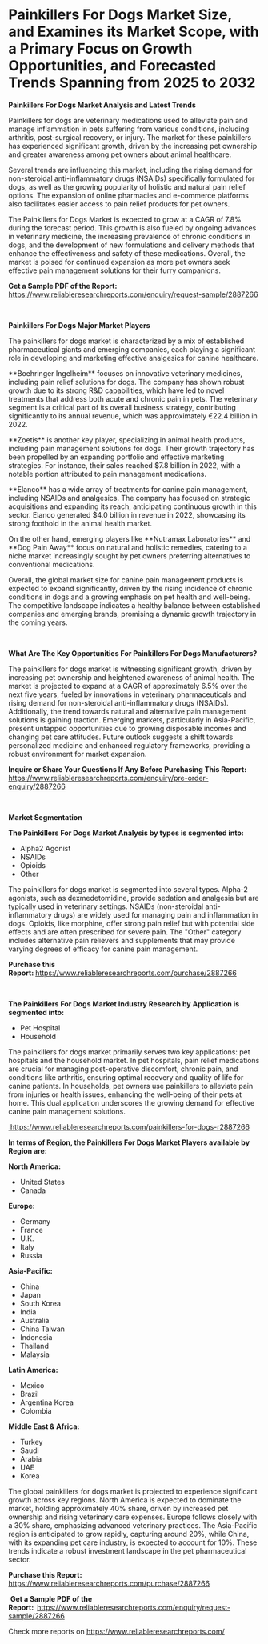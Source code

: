 <p><h1>Painkillers For Dogs Market Size, and Examines its Market Scope, with a Primary Focus on Growth Opportunities, and Forecasted Trends Spanning from 2025 to 2032</h1></p><p><strong>Painkillers For Dogs Market Analysis and Latest Trends</strong></p>
<p><p>Painkillers for dogs are veterinary medications used to alleviate pain and manage inflammation in pets suffering from various conditions, including arthritis, post-surgical recovery, or injury. The market for these painkillers has experienced significant growth, driven by the increasing pet ownership and greater awareness among pet owners about animal healthcare. </p><p>Several trends are influencing this market, including the rising demand for non-steroidal anti-inflammatory drugs (NSAIDs) specifically formulated for dogs, as well as the growing popularity of holistic and natural pain relief options. The expansion of online pharmacies and e-commerce platforms also facilitates easier access to pain relief products for pet owners. </p><p>The Painkillers for Dogs Market is expected to grow at a CAGR of 7.8% during the forecast period. This growth is also fueled by ongoing advances in veterinary medicine, the increasing prevalence of chronic conditions in dogs, and the development of new formulations and delivery methods that enhance the effectiveness and safety of these medications. Overall, the market is poised for continued expansion as more pet owners seek effective pain management solutions for their furry companions.</p></p>
<p><strong>Get a Sample PDF of the Report:&nbsp;</strong> <a href="https://www.reliableresearchreports.com/enquiry/request-sample/2887266?utm_campaign=2253&utm_medium=2&utm_source=Github&utm_content=ia&utm_term=14032025&utm_id=painkillers-for-dogs">https://www.reliableresearchreports.com/enquiry/request-sample/2887266</a></p>
<p>&nbsp;</p>
<p><strong>Painkillers For Dogs Major Market Players</strong></p>
<p><p>The painkillers for dogs market is characterized by a mix of established pharmaceutical giants and emerging companies, each playing a significant role in developing and marketing effective analgesics for canine healthcare.</p><p>**Boehringer Ingelheim** focuses on innovative veterinary medicines, including pain relief solutions for dogs. The company has shown robust growth due to its strong R&D capabilities, which have led to novel treatments that address both acute and chronic pain in pets. The veterinary segment is a critical part of its overall business strategy, contributing significantly to its annual revenue, which was approximately €22.4 billion in 2022.</p><p>**Zoetis** is another key player, specializing in animal health products, including pain management solutions for dogs. Their growth trajectory has been propelled by an expanding portfolio and effective marketing strategies. For instance, their sales reached $7.8 billion in 2022, with a notable portion attributed to pain management medications.</p><p>**Elanco** has a wide array of treatments for canine pain management, including NSAIDs and analgesics. The company has focused on strategic acquisitions and expanding its reach, anticipating continuous growth in this sector. Elanco generated $4.0 billion in revenue in 2022, showcasing its strong foothold in the animal health market.</p><p>On the other hand, emerging players like **Nutramax Laboratories** and **Dog Pain Away** focus on natural and holistic remedies, catering to a niche market increasingly sought by pet owners preferring alternatives to conventional medications.</p><p>Overall, the global market size for canine pain management products is expected to expand significantly, driven by the rising incidence of chronic conditions in dogs and a growing emphasis on pet health and well-being. The competitive landscape indicates a healthy balance between established companies and emerging brands, promising a dynamic growth trajectory in the coming years.</p></p>
<p>&nbsp;</p>
<p><strong>What Are The Key Opportunities For Painkillers For Dogs Manufacturers?</strong></p>
<p><p>The painkillers for dogs market is witnessing significant growth, driven by increasing pet ownership and heightened awareness of animal health. The market is projected to expand at a CAGR of approximately 6.5% over the next five years, fueled by innovations in veterinary pharmaceuticals and rising demand for non-steroidal anti-inflammatory drugs (NSAIDs). Additionally, the trend towards natural and alternative pain management solutions is gaining traction. Emerging markets, particularly in Asia-Pacific, present untapped opportunities due to growing disposable incomes and changing pet care attitudes. Future outlook suggests a shift towards personalized medicine and enhanced regulatory frameworks, providing a robust environment for market expansion.</p></p>
<p><strong>Inquire or Share Your Questions If Any Before Purchasing This Report:</strong> <a href="https://www.reliableresearchreports.com/enquiry/pre-order-enquiry/2887266?utm_campaign=2253&utm_medium=2&utm_source=Github&utm_content=ia&utm_term=14032025&utm_id=painkillers-for-dogs">https://www.reliableresearchreports.com/enquiry/pre-order-enquiry/2887266</a></p>
<p>&nbsp;</p>
<p><strong>Market Segmentation</strong></p>
<p><strong>The Painkillers For Dogs Market Analysis by types is segmented into:</strong></p>
<p><ul><li>Alpha2 Agonist</li><li>NSAIDs</li><li>Opioids</li><li>Other</li></ul></p>
<p><p>The painkillers for dogs market is segmented into several types. Alpha-2 agonists, such as dexmedetomidine, provide sedation and analgesia but are typically used in veterinary settings. NSAIDs (non-steroidal anti-inflammatory drugs) are widely used for managing pain and inflammation in dogs. Opioids, like morphine, offer strong pain relief but with potential side effects and are often prescribed for severe pain. The "Other" category includes alternative pain relievers and supplements that may provide varying degrees of efficacy for canine pain management.</p></p>
<p><strong>Purchase this Report:&nbsp;</strong><a href="https://www.reliableresearchreports.com/purchase/2887266?utm_campaign=2253&utm_medium=2&utm_source=Github&utm_content=ia&utm_term=14032025&utm_id=painkillers-for-dogs">https://www.reliableresearchreports.com/purchase/2887266</a></p>
<p>&nbsp;</p>
<p><strong>The Painkillers For Dogs Market Industry Research by Application is segmented into:</strong></p>
<p><ul><li>Pet Hospital</li><li>Household</li></ul></p>
<p><p>The painkillers for dogs market primarily serves two key applications: pet hospitals and the household market. In pet hospitals, pain relief medications are crucial for managing post-operative discomfort, chronic pain, and conditions like arthritis, ensuring optimal recovery and quality of life for canine patients. In households, pet owners use painkillers to alleviate pain from injuries or health issues, enhancing the well-being of their pets at home. This dual application underscores the growing demand for effective canine pain management solutions.</p></p>
<p><a href="https://www.reliableresearchreports.com/painkillers-for-dogs-r2887266?utm_campaign=2253&utm_medium=2&utm_source=Github&utm_content=ia&utm_term=14032025&utm_id=painkillers-for-dogs">&nbsp;https://www.reliableresearchreports.com/painkillers-for-dogs-r2887266</a></p>
<p><strong>In terms of Region, the Painkillers For Dogs Market Players available by Region are:</strong></p>
<p>
    <p> <strong> North America: </strong>
        <ul>
            <li>United States</li>
            <li>Canada</li>
        </ul>
        </p> 
    <p> <strong> Europe: </strong>
        <ul>
            <li>Germany</li>
            <li>France</li>
            <li>U.K.</li>
            <li>Italy</li>
            <li>Russia</li>
        </ul>
        </p> 
    <p> <strong> Asia-Pacific: </strong>
        <ul>
            <li>China</li>
            <li>Japan</li>
            <li>South Korea</li>
            <li>India</li>
            <li>Australia</li>
            <li>China Taiwan</li>
            <li>Indonesia</li>
            <li>Thailand</li>
            <li>Malaysia</li>
        </ul>
        </p> 
    <p> <strong> Latin America: </strong>
        <ul>
            <li>Mexico</li>
            <li>Brazil</li>
            <li>Argentina Korea</li>
            <li>Colombia</li>
        </ul>
        </p> 
    <p> <strong> Middle East & Africa: </strong>
        <ul>
            <li>Turkey</li>
            <li>Saudi</li>
            <li>Arabia</li>
            <li>UAE</li>
            <li>Korea</li>
        </ul>
    </p>
    </p>
<p><p>The global painkillers for dogs market is projected to experience significant growth across key regions. North America is expected to dominate the market, holding approximately 40% share, driven by increased pet ownership and rising veterinary care expenses. Europe follows closely with a 30% share, emphasizing advanced veterinary practices. The Asia-Pacific region is anticipated to grow rapidly, capturing around 20%, while China, with its expanding pet care industry, is expected to account for 10%. These trends indicate a robust investment landscape in the pet pharmaceutical sector.</p></p>
<p><strong>Purchase this Report: </strong><a href="https://www.reliableresearchreports.com/purchase/2887266?utm_campaign=2253&utm_medium=2&utm_source=Github&utm_content=ia&utm_term=14032025&utm_id=painkillers-for-dogs">https://www.reliableresearchreports.com/purchase/2887266</a></p>
<p>&nbsp;<strong>Get a Sample PDF of the Report:&nbsp;&nbsp;</strong><a href="https://www.reliableresearchreports.com/enquiry/request-sample/2887266?utm_campaign=2253&utm_medium=2&utm_source=Github&utm_content=ia&utm_term=14032025&utm_id=painkillers-for-dogs">https://www.reliableresearchreports.com/enquiry/request-sample/2887266</a></p>
<p><strong></strong></p>
<p>Check more reports on <a href="https://www.reliableresearchreports.com/?utm_campaign=2253&utm_medium=2&utm_source=Github&utm_content=ia&utm_term=14032025&utm_id=painkillers-for-dogs">https://www.reliableresearchreports.com/</a></p>